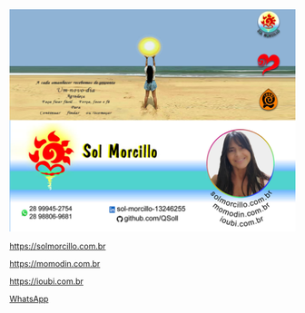 <img src="cartao.jpg">

https://solmorcillo.com.br

https://momodin.com.br

https://ioubi.com.br

<a href="https://wa.me/5528988069681">WhatsApp</a>
